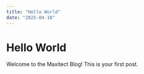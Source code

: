 ```yaml
---
title: "Hello World"
date: "2025-04-18"
---
```


# Hello World

Welcome to the Maxitect Blog! This is your first post.
